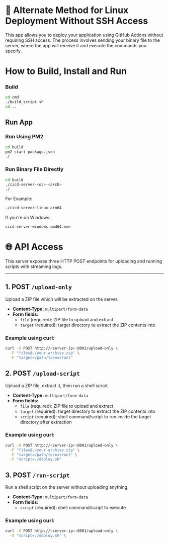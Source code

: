 # 🚀 Alternate Method for Linux Deployment Without SSH Access

This app allows you to deploy your application using GitHub Actions without requiring SSH access. The process involves sending your binary file to the server, where the app will receive it and execute the commands you specify.

# How to Build, Install and Run

### Build

```bash
cd cmd
./build_script.sh
cd ..
```

## Run App

### Run Using PM2

```bash
cd build
pm2 start package.json
./
```

### Run Binary File Directly

```bash
cd build
./cicd-server-<os>-<arch>
./
```

For Example:

```bash
./cicd-server-linux-arm64
```

If you're on Windows:

```bash
cicd-server-windows-amd64.exe
```

# 🌐 API Access

This server exposes three HTTP POST endpoints for uploading and running scripts with streaming logs.

---

## 1. POST `/upload-only`

Upload a ZIP file which will be extracted on the server.

- **Content-Type:** `multipart/form-data`
- **Form fields:**
  - `file` (required): ZIP file to upload and extract
  - `target` (required): target directory to extract the ZIP contents into

### Example using curl:

```bash
curl -X POST http://<server-ip>:8001/upload-only \
  -F "file=@./your-archive.zip" \
  -F "target=/path/to/extract"
```

## 2. POST `/upload-script`

Upload a ZIP file, extract it, then run a shell script.

- **Content-Type:** `multipart/form-data`
- **Form fields:**
  - `file` (required): ZIP file to upload and extract
  - `target` (required): target directory to extract the ZIP contents into
  - `script` (required): shell command/script to run inside the target directory after extraction

### Example using curl:

```bash
curl -X POST http://<server-ip>:8001/upload-only \
  -F "file=@./your-archive.zip" \
  -F "target=/path/to/extract" \
  -F "script=./deploy.sh"
```

## 3. POST `/run-script`

Run a shell script on the server without uploading anything.

- **Content-Type:** `multipart/form-data`
- **Form fields:**
  - `script` (required): shell command/script to execute

### Example using curl:

```bash
curl -X POST http://<server-ip>:8001/upload-only \
  -d "script=./deploy.sh" \
```
